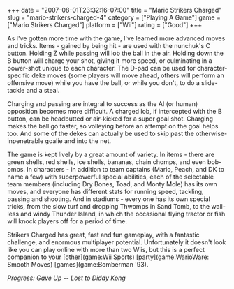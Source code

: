 +++
date = "2007-08-01T23:32:16-07:00"
title = "Mario Strikers Charged"
slug = "mario-strikers-charged-4"
category = ["Playing A Game"]
game = ["Mario Strikers Charged"]
platform = ["Wii"]
rating = ["Good"]
+++

As I've gotten more time with the game, I've learned more advanced moves and tricks.  Items - gained by being hit - are used with the nunchuk's C button.  Holding Z while passing will lob the ball in the air.  Holding down the B button will charge your shot, giving it more speed, or culminating in a power-shot unique to each character.  The D-pad can be used for character-specific deke moves (some players will move ahead, others will perform an offensive move) while you have the ball, or while you don't, to do a slide-tackle and a steal.

Charging and passing are integral to success as the AI (or human) opposition becomes more difficult.  A charged lob, if intercepted with the B button, can be headbutted or air-kicked for a super goal shot.  Charging makes the ball go faster, so volleying before an attempt on the goal helps too.  And some of the dekes can actually be used to skip past the otherwise-inpenetrable goalie and into the net.

The game is kept lively by a great amount of variety.  In items - there are green shells, red shells, ice shells, bananas, chain chomps, and even bob-ombs.  In characters - in addition to team captains (Mario, Peach, and DK to name a few) with superpowerful special abilities, each of the selectable team members (including Dry Bones, Toad, and Monty Mole) has its own moves, and everyone has different stats for running speed, tackling, passing and shooting.  And in stadiums - every one has its own special tricks, from the slow turf and dropping Thwomps in Sand Tomb, to the wall-less and windy Thunder Island, in which the occasional flying tractor or fish will knock players off for a period of time.

Strikers Charged has great, fast and fun gameplay, with a fantastic challenge, and enormous multiplayer potential.  Unfortunately it doesn't look like you can play online with more than two Wiis, but this is a perfect companion to your [other](game:Wii Sports) [party](game:WarioWare: Smooth Moves) [games](game:Bomberman '93).

<i>Progress: Gave Up -- Lost to Diddy Kong</i>